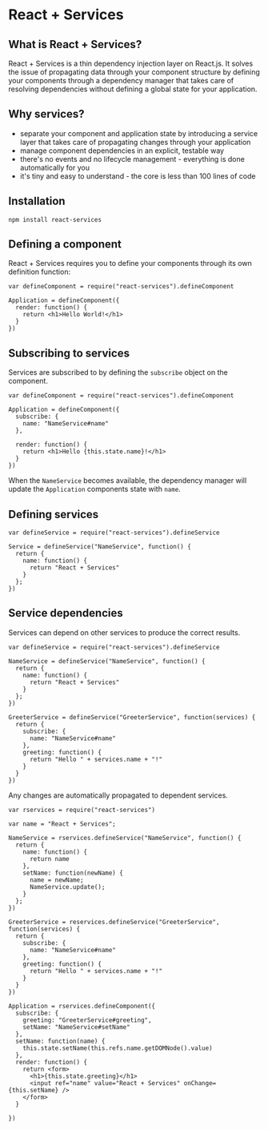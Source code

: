 # React + Services

## What is React + Services?

React + Services is a thin dependency injection layer on React.js. It solves the issue of propagating data through your component structure by defining your components through a dependency manager that takes care of resolving dependencies without defining a global state for your application.

## Why services?

- separate your component and application state by introducing a service layer that takes care of propagating changes through your application
- manage component dependencies in an explicit, testable way 
- there's no events and no lifecycle management - everything is done automatically for you
- it's tiny and easy to understand - the core is less than 100 lines of code

## Installation

    npm install react-services

## Defining a component

React + Services requires you to define your components through its own definition function:

    var defineComponent = require("react-services").defineComponent

    Application = defineComponent({
      render: function() {
        return <h1>Hello World!</h1>
      }
    })

## Subscribing to services

Services are subscribed to by defining the `subscribe` object on the component.

    var defineComponent = require("react-services").defineComponent

    Application = defineComponent({
      subscribe: {
        name: "NameService#name"
      },

      render: function() {
        return <h1>Hello {this.state.name}!</h1>
      }
    })

When the `NameService` becomes available, the dependency manager will update the `Application` components state with `name`.


## Defining services

    var defineService = require("react-services").defineService

    Service = defineService("NameService", function() {
      return {
        name: function() {
          return "React + Services"
        }      
      };
    })


## Service dependencies

Services can depend on other services to produce the correct results.

    var defineService = require("react-services").defineService

    NameService = defineService("NameService", function() {
      return {
        name: function() {
          return "React + Services"
        }      
      };
    })

    GreeterService = defineService("GreeterService", function(services) {
      return {
        subscribe: {
          name: "NameService#name"
        },
        greeting: function() {
          return "Hello " + services.name + "!"
        }
      }
    })


Any changes are automatically propagated to dependent services.

    var rservices = require("react-services")

    var name = "React + Services";

    NameService = rservices.defineService("NameService", function() {
      return {
        name: function() {
          return name
        },
        setName: function(newName) {
          name = newName;
          NameService.update();
        }
      };
    })

    GreeterService = reservices.defineService("GreeterService", function(services) {
      return {
        subscribe: {
          name: "NameService#name"
        },
        greeting: function() {
          return "Hello " + services.name + "!"
        }
      }
    })

    Application = rservices.defineComponent({
      subscribe: {
        greeting: "GreeterService#greeting",
        setName: "NameService#setName"
      },
      setName: function(name) {
        this.state.setName(this.refs.name.getDOMNode().value)
      },
      render: function() {
        return <form>
          <h1>{this.state.greeting}</h1>
          <input ref="name" value="React + Services" onChange={this.setName} />
        </form>
      }
          
    })